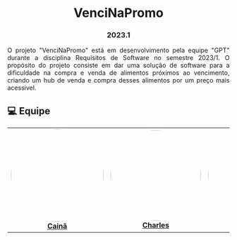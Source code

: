 <h1 align="center"> VenciNaPromo </h1>
<h3 align="center"> 2023.1 </h3>

<p align="justify">
O projeto "VenciNaPromo" está em desenvolvimento pela equipe "GPT" durante a disciplina Requisitos de Software no semestre 2023/1. O propósito do projeto consiste em dar uma solução de software para a dificuldade na compra e venda de alimentos próximos ao vencimento, criando um hub de venda e compra desses alimentos por um preço mais acessivel.</p>

## 💻 Equipe <a name="team"></a>

<div>
  <table>
    <tr>
        <td align="center"><a href="https://github.com/freitasc" target="_blank"><img style="border-radius: 50%;" src="https://avatars.githubusercontent.com/u/49414401?v=4" width="210px;"><br /><b>Cainã</b></a><br /><a href="https://github.com/GabriellyAssuncao" target="_blank"></a>
        </td>
        <td align="center"><a href="https://github.com/charles-serafim" target="_blank"><img style="border-radius: 50%;" src="https://avatars.githubusercontent.com/u/75335915?v=4" width="205px;"><br /><b>Charles</b></a><br /><a href="https://github.com/Nicolas-Roberto" target="_blank"></a>
        </td>
        <td align="center"><a href="https://github.com/GabriellyAssuncao" target="_blank"><img style="border-radius: 50%;" src="https://avatars.githubusercontent.com/u/86726332?v=4" width="200px;"><br/><b>Gabrielly</b></a><br /><a href="https://github.com/NyndoND" target="_blank"></a>
        </td>
        <td align="center"><a href="https://github.com/Akaeboshi" target="_blank"><img style="border-radius: 50%;" src="https://avatars.githubusercontent.com/u/70554439?v=4"  width="210px;"><br/><b>Lucas</b></a><br /><a href="" target="_blank"></a>
        </td>
        <td align="center"><a href="https://github.com/sabrinaberno" target="_blank"><img style="border-radius: 50%;" src="https://avatars.githubusercontent.com/u/86732411?v=4"  width="200px;"><br /><b>Sabrina</b></a><br /><a href="https://github.com/TiagoBuson" target="_blank"></a></td>   
    </tr>
  </table>
</div>
